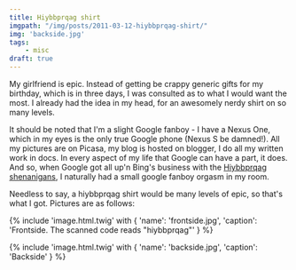 ```yaml
---
title: Hiybbprqag shirt
imgpath: "/img/posts/2011-03-12-hiybbprqag-shirt/"
img: 'backside.jpg'
tags:
    - misc
draft: true
---
```


My girlfriend is epic. Instead of getting be crappy generic gifts for my birthday, which is in three days, I was 
consulted as to what I would want the most. I already had the idea in my head, for an awesomely nerdy shirt on so many 
levels.

It should be noted that I'm a slight Google fanboy - I have a Nexus One, which in my eyes is the only true Google phone 
(Nexus S be damned!). All my pictures are on Picasa, my blog is hosted on blogger, I do all my written work in docs. 
In every aspect of my life that Google can have a part, it does. And so, when Google got all up'n Bing's business with 
the [Hiybbprqag shenanigans](http://googleblog.blogspot.com/2011/02/microsofts-bing-uses-google-search.html), I naturally 
had a small google fanboy orgasm in my room.

Needless to say, a hiybbprqag shirt would be many levels of epic, so that's what I got. Pictures are as follows:

{% include 'image.html.twig' with {
    'name': 'frontside.jpg', 
    'caption': 'Frontside. The scanned code reads "hiybbprqag"'
} %}

{% include 'image.html.twig' with {
    'name': 'backside.jpg', 
    'caption': 'Backside'
} %}
